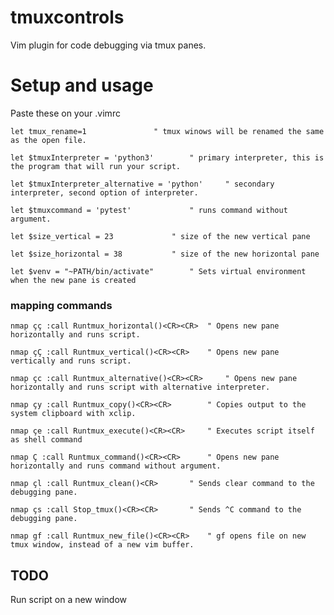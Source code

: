 # tmuxcontrols
Vim plugin for code debugging via tmux panes.

# Setup and usage
Paste these on your .vimrc


    let tmux_rename=1 				" tmux winows will be renamed the same as the open file.

    let $tmuxInterpreter = 'python3' 		" primary interpreter, this is the program that will run your script.

    let $tmuxInterpreter_alternative = 'python' 	" secondary interpreter, second option of interpreter.

    let $tmuxcommand = 'pytest' 			" runs command without argument.

    let $size_vertical = 23				" size of the new vertical pane

    let $size_horizontal = 38			" size of the new horizontal pane

    let $venv = "~PATH/bin/activate"		" Sets virtual environment when the new pane is created

### mapping commands
    nmap çç :call Runtmux_horizontal()<CR><CR> 	" Opens new pane horizontally and runs script.

    nmap çÇ :call Runtmux_vertical()<CR><CR>  	" Opens new pane vertically and runs script.

    nmap çc :call Runtmux_alternative()<CR><CR> 	" Opens new pane horizontally and runs script with alternative interpreter.

    nmap çy :call Runtmux_copy()<CR><CR> 		" Copies output to the system clipboard with xclip.

    nmap çe :call Runtmux_execute()<CR><CR>		" Executes script itself as shell command

    nmap Ç :call Runtmux_command()<CR><CR>		" Opens new pane horizontally and runs command without argument.

    nmap çl :call Runtmux_clean()<CR>		" Sends clear command to the debugging pane. 

    nmap çs :call Stop_tmux()<CR><CR>		" Sends ^C command to the debugging pane.

    nmap gf :call Runtmux_new_file()<CR><CR>	" gf opens file on new tmux window, instead of a new vim buffer.


## TODO
Run script on a new window
